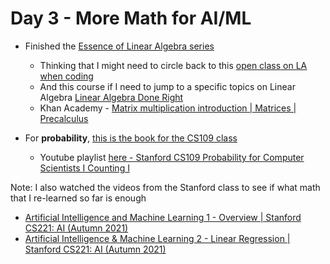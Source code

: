 # Day 3 - More Math for AI/ML

* Finished the [Essence of Linear Algebra series](https://www.youtube.com/playlist?list=PLZHQObOWTQDPD3MizzM2xVFitgF8hE_ab)	

    * Thinking that I might need to circle back to this [open class on LA when coding](https://github.com/fastai/numerical-linear-algebra)
    * And this course if I need to jump to a specific topics on Linear Algebra [Linear Algebra Done Right](https://www.youtube.com/playlist?list=PLGAnmvB9m7zOBVCZBUUmSinFV0wEir2Vw)
    *  Khan Academy - [Matrix multiplication introduction | Matrices | Precalculus](https://www.youtube.com/watch?v=kT4Mp9EdVqs) 

* For **probability**, [this is the book for the CS109 class](https://chrispiech.github.io/probabilityForComputerScientists/en/index.html)
    * Youtube playlist [here - Stanford CS109 Probability for Computer Scientists I Counting I](https://www.youtube.com/watch?v=2MuDZIAzBMY&list=PLoROMvodv4rOpr_A7B9SriE_iZmkanvUg)

Note: I also watched the videos from the Stanford class to see if what math that I re-learned so far is enough
* [Artificial Intelligence and Machine Learning 1 - Overview | Stanford CS221: AI (Autumn 2021)](https://www.youtube.com/watch?v=mtrYwgIrRNk)
* [Artificial Intelligence & Machine Learning 2 - Linear Regression | Stanford CS221: AI (Autumn 2021)](https://www.youtube.com/watch?v=nEWNNt2KmfQ)


